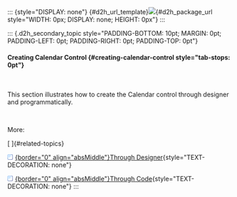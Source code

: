 ::: {style="DISPLAY: none"}
[](ms-xhelp:///?Id=d2h_url_template){#d2h_url_template}![](!package_url!){#d2h_package_url style="WIDTH: 0px; DISPLAY: none; HEIGHT: 0px"}
:::

::: {.d2h_secondary_topic style="PADDING-BOTTOM: 10pt; MARGIN: 0pt; PADDING-LEFT: 0pt; PADDING-RIGHT: 0pt; PADDING-TOP: 0pt"}
#### Creating Calendar Control {#creating-calendar-control style="tab-stops: 0pt"}

 

This section illustrates how to create the Calendar control through designer and programmatically.

 

More:

[ ]{#related-topics}

[![](button.gif){border="0" align="absMiddle"}Through Designer](ms-xhelp:///?Id=9345050c-ae79-4805-a2ee-c75ed9fd96e5){style="TEXT-DECORATION: none"}

[![](button.gif){border="0" align="absMiddle"}Through Code](ms-xhelp:///?Id=aec96b78-9477-4874-86bf-835396801ce6){style="TEXT-DECORATION: none"}
:::
